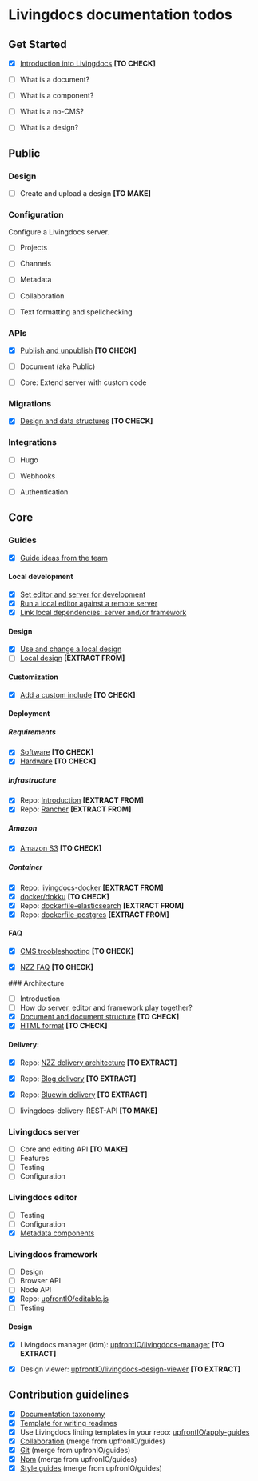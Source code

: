 
# Livingdocs documentation todos

## Get Started

- [x] [Introduction into Livingdocs](./concepts/introduction.md) **[TO CHECK]**
- [ ] What is a document?
- [ ] What is a component?
- [ ] What is a no-CMS?
- [ ] What is a design?


## Public


### Design

- [ ] Create and upload a design  **[TO MAKE]**


### Configuration

Configure a Livingdocs server.

- [ ] Projects
- [ ] Channels
- [ ] Metadata
- [ ] Collaboration
- [ ] Text formatting and spellchecking


### APIs

- [x] [Publish and unpublish](./public/livingdocs-server/publish-hooks.md) **[TO CHECK]**
- [ ] Document (aka Public)
- [ ] Core: Extend server with custom code


### Migrations

- [x] [Design and data structures](./public/migrations/migrations.md)  **[TO CHECK]**


### Integrations

- [ ] Hugo
- [ ] Webhooks
- [ ] Authentication



## Core

### Guides

- [x] [Guide ideas from the team](./contribution-guidelines/documentation/guide-ideas-from-the-team.md)

#### Local development
- [x] [Set editor and server for development](./public/guides/local-development/editor-and-server.md)
- [x] [Run a local editor against a remote server](./core/guides/local-development/editor-only.md)
- [x] [Link local dependencies: server and/or framework](./core/guides/local-development/link-local-dependencies.md)

#### Design
- [x] [Use and change a local design](./public/guides/design/local-design.md)
- [ ] [Local design](./core/design) **[EXTRACT FROM]**

#### Customization
- [x] [Add a custom include](./core/guides/customization/add-custom-include.md) **[TO CHECK]**

#### Deployment

##### Requirements
- [x] [Software](./core/guides/deployment/requirements/requirements.md) **[TO CHECK]**
- [x] [Hardware](./core/guides/deployment/requirements/hardware-requirements.md) **[TO CHECK]**

##### Infrastructure
- [x] Repo: [Introduction](https://github.com/upfrontIO/infrastructure) **[EXTRACT FROM]**
- [x] Repo: [Rancher](https://github.com/upfrontIO/livingdocs-rancher)  **[EXTRACT FROM]**

##### Amazon
- [x] [Amazon S3](./core/guides/deployment/amazon/amazon_s3.md) **[TO CHECK]**

##### Container
- [x] Repo: [livingdocs-docker](https://github.com/upfrontIO/livingdocs-docker) **[EXTRACT FROM]**
- [x] [docker/dokku](./core/guides/deployment/container/docker.md) **[TO CHECK]**
- [x] Repo: [dockerfile-elasticsearch](https://github.com/upfrontIO/dockerfile-elasticsearch) **[EXTRACT FROM]**
- [x] Repo: [dockerfile-postgres](https://github.com/upfrontIO/dockerfile-postgres) **[EXTRACT FROM]**

#### FAQ

- [x] [CMS troobleshooting](./core/guides/faq/nzzdev_cms-troubleshoot-guide_README.md) **[TO CHECK]**
- [x] [NZZ FAQ](./core/guides/faq/nzzdev_morpheus_livingdocs_README.md) **[TO CHECK]**


### Architecture

- [ ] Introduction
- [ ] How do server, editor and framework play together?
- [x] [Document and document structure](./core/architecture/nzzdev_nzz-standard_docs_html-format.md) **[TO CHECK]**
- [x] [HTML format](./core/architecture/nzzdev_nzz-standard_docs_json-format.md) **[TO CHECK]**

#### Delivery:

- [x] Repo: [NZZ delivery architecture](https://github.com/nzzdev/cms-guide/tree/master/architecture) **[TO EXTRACT]**
- [x] Repo: [Blog delivery](https://github.com/upfrontIO/livingdocs-delivery) **[TO EXTRACT]**
- [x] Repo: [Bluewin delivery](https://github.com/upfrontIO/bluewin-delivery) **[TO EXTRACT]**
- [ ] livingdocs-delivery-REST-API **[TO MAKE]**


### Livingdocs server

- [ ] Core and editing API **[TO MAKE]**
- [ ] Features
- [ ] Testing
- [ ] Configuration

### Livingdocs editor

- [ ] Testing
- [ ] Configuration
- [x] [Metadata components](./public/livingdocs-editor/configurable-metadata-screen.md)

### Livingdocs framework

- [ ] Design
- [ ] Browser API
- [ ] Node API
- [x] Repo: [upfrontIO/editable.js](https://github.com/upfrontIO/editable.js)
- [ ] Testing

#### Design

- [x] Livingdocs manager (ldm): [upfrontIO/livingdocs-manager](https://github.com/upfrontIO/livingdocs-manager) **[TO EXTRACT]**
- [x] Design viewer: [upfrontIO/livingdocs-design-viewer](https://github.com/upfrontIO/livingdocs-design-viewer) **[TO EXTRACT]**



## Contribution guidelines

- [x] [Documentation taxonomy](./contribution-guidelines/documentation/documentation-taxonomy.md)
- [x] [Template for writing readmes](./contribution-guidelines/documentation/how-to-write-readmes.md)
- [x] Use Livingdocs linting templates in your repo: [upfrontIO/apply-guides](https://github.com/upfrontIO/apply-guides)
- [x] [Collaboration](./contribution-guidelines/collaboration) (merge from upfronIO/guides)
- [x] [Git](./contribution-guidelines/git) (merge from upfronIO/guides)
- [x] [Npm](./contribution-guidelines/npm) (merge from upfronIO/guides)
- [x] [Style guides](./contribution-guidelines/style-guides) (merge from upfronIO/guides)
